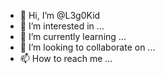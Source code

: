 - 👋 Hi, I’m @L3g0Kid
- 👀 I’m interested in ...
- 🌱 I’m currently learning ...
- 💞️ I’m looking to collaborate on ...
- 📫 How to reach me ...

<!---
L3g0Kid/L3g0Kid is a ✨ special ✨ repository because its `README.md` (this file) appears on your GitHub profile.
You can click the Preview link to take a look at your changes.
--->
